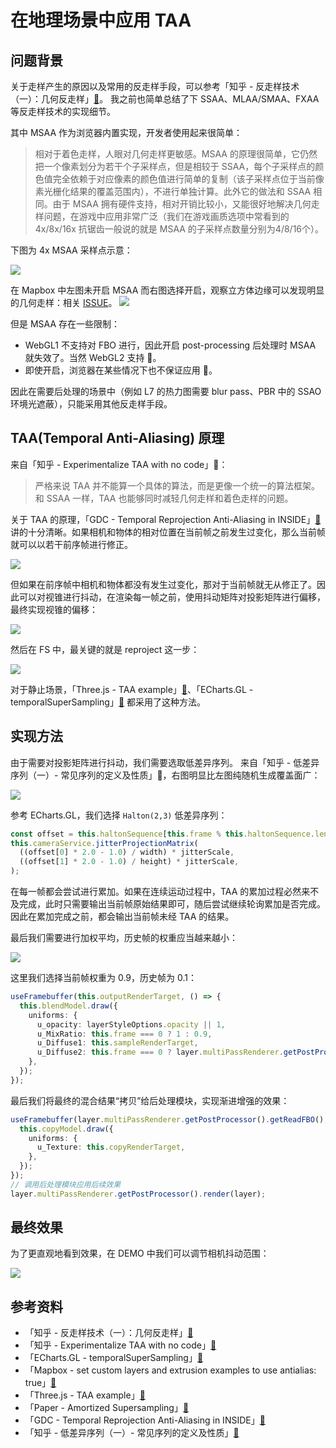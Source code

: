 # 在地理场景中应用 TAA

## 问题背景

关于走样产生的原因以及常用的反走样手段，可以参考「知乎 - 反走样技术（一）：几何反走样」[🔗](https://zhuanlan.zhihu.com/p/28800047)。
我之前也简单总结了下 SSAA、MLAA/SMAA、FXAA 等反走样技术的实现细节。

其中 MSAA 作为浏览器内置实现，开发者使用起来很简单：

> 相对于着色走样，人眼对几何走样更敏感。MSAA 的原理很简单，它仍然把一个像素划分为若干个子采样点，但是相较于 SSAA，每个子采样点的颜色值完全依赖于对应像素的颜色值进行简单的复制（该子采样点位于当前像素光栅化结果的覆盖范围内），不进行单独计算。此外它的做法和 SSAA 相同。由于 MSAA 拥有硬件支持，相对开销比较小，又能很好地解决几何走样问题，在游戏中应用非常广泛（我们在游戏画质选项中常看到的 4x/8x/16x 抗锯齿一般说的就是 MSAA 的子采样点数量分别为4/8/16个）。

下图为 4x MSAA 采样点示意：

![](./screenshots/MSAA.png)

在 Mapbox 中左图未开启 MSAA 而右图选择开启，观察立方体边缘可以发现明显的几何走样：相关 [ISSUE](https://github.com/mapbox/mapbox-gl-js/pull/8474)。
![](./screenshots/mapbox-MSAA.png)

但是 MSAA 存在一些限制：

- WebGL1 不支持对 FBO 进行，因此开启 post-processing 后处理时 MSAA 就失效了。当然 WebGL2 支持 🔗。
- 即使开启，浏览器在某些情况下也不保证应用 🔗。

因此在需要后处理的场景中（例如 L7 的热力图需要 blur pass、PBR 中的 SSAO 环境光遮蔽），只能采用其他反走样手段。

## TAA(Temporal Anti-Aliasing) 原理

来自「知乎 - Experimentalize TAA with no code」🔗：

> 严格来说 TAA 并不能算一个具体的算法，而是更像一个统一的算法框架。和 SSAA 一样，TAA 也能够同时减轻几何走样和着色走样的问题。

关于 TAA 的原理，「GDC - Temporal Reprojection
Anti-Aliasing in INSIDE」[🔗](http://twvideo01.ubm-us.net/o1/vault/gdc2016/Presentations/Pedersen_LasseJonFuglsang_TemporalReprojectionAntiAliasing.pdf) 讲的十分清晰。如果相机和物体的相对位置在当前帧之前发生过变化，那么当前帧就可以以若干前序帧进行修正。

![](./screenshots/taa-1.png)

但如果在前序帧中相机和物体都没有发生过变化，那对于当前帧就无从修正了。因此可以对视锥进行抖动，在渲染每一帧之前，使用抖动矩阵对投影矩阵进行偏移，最终实现视锥的偏移：

![](./screenshots/taa-step1.png)

然后在 FS 中，最关键的就是 reproject 这一步：

![](./screenshots/taa-step2.png)

对于静止场景，「Three.js - TAA example」[🔗](https://threejs.org/examples/#webgl_postprocessing_taa)、「ECharts.GL - temporalSuperSampling」[🔗](https://echarts.apache.org/zh/option-gl.html#globe.temporalSuperSampling) 都采用了这种方法。

## 实现方法

由于需要对投影矩阵进行抖动，我们需要选取低差异序列。
来自「知乎 - 低差异序列（一）- 常见序列的定义及性质」🔗，右图明显比左图纯随机生成覆盖面广：

![](./screenshots/halton.png)

参考 ECharts.GL，我们选择 `Halton(2,3)` 低差异序列：

```typescript
const offset = this.haltonSequence[this.frame % this.haltonSequence.length];
this.cameraService.jitterProjectionMatrix(
  ((offset[0] * 2.0 - 1.0) / width) * jitterScale,
  ((offset[1] * 2.0 - 1.0) / height) * jitterScale,
);
```

在每一帧都会尝试进行累加。如果在连续运动过程中，TAA 的累加过程必然来不及完成，此时只需要输出当前帧原始结果即可，随后尝试继续轮询累加是否完成。因此在累加完成之前，都会输出当前帧未经 TAA 的结果。

最后我们需要进行加权平均，历史帧的权重应当越来越小：

![](./screenshots/taa-step3.png)

这里我们选择当前帧权重为 0.9，历史帧为 0.1：

```typescript
useFramebuffer(this.outputRenderTarget, () => {
  this.blendModel.draw({
    uniforms: {
      u_opacity: layerStyleOptions.opacity || 1,
      u_MixRatio: this.frame === 0 ? 1 : 0.9,
      u_Diffuse1: this.sampleRenderTarget,
      u_Diffuse2: this.frame === 0 ? layer.multiPassRenderer.getPostProcessor().getReadFBO() : this.prevRenderTarget,
    },
  });
});
```

最后我们将最终的混合结果“拷贝”给后处理模块，实现渐进增强的效果：

```typescript
useFramebuffer(layer.multiPassRenderer.getPostProcessor().getReadFBO(), () => {
  this.copyModel.draw({
    uniforms: {
      u_Texture: this.copyRenderTarget,
    },
  });
});
// 调用后处理模块应用后续效果
layer.multiPassRenderer.getPostProcessor().render(layer);
```

## 最终效果

为了更直观地看到效果，在 DEMO 中我们可以调节相机抖动范围：

![](./screenshots/taa-result.gif)

## 参考资料

- 「知乎 - 反走样技术（一）：几何反走样」[🔗](https://zhuanlan.zhihu.com/p/28800047)
- 「知乎 - Experimentalize TAA with no code」[🔗](https://zhuanlan.zhihu.com/p/41642855)
- 「ECharts.GL - temporalSuperSampling」[🔗](https://echarts.apache.org/zh/option-gl.html#globe.temporalSuperSampling)
- 「Mapbox - set custom layers and extrusion examples to use antialias: true」[🔗](https://github.com/mapbox/mapbox-gl-js/pull/8474)
- 「Three.js - TAA example」[🔗](https://threejs.org/examples/#webgl_postprocessing_taa)
- 「Paper - Amortized Supersampling」[🔗](http://hhoppe.com/supersample.pdf)
- 「GDC - Temporal Reprojection Anti-Aliasing in INSIDE」[🔗](http://twvideo01.ubm-us.net/o1/vault/gdc2016/Presentations/Pedersen_LasseJonFuglsang_TemporalReprojectionAntiAliasing.pdf)
- 「知乎 - 低差异序列（一）- 常见序列的定义及性质」[🔗](https://zhuanlan.zhihu.com/p/20197323)

